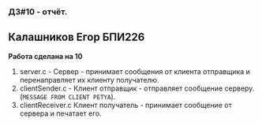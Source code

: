 ### ДЗ#10 - отчёт.
## Калашников Егор БПИ226
**Работа сделана на 10**

1) server.c - Сервер - принимает сообщения от клиента отправщика и перенаправляет их клиенту получателю.
2) clientSender.c - Клиент отправщик  - отправляет сообщение серверу. (`MESSAGE FROM CLIENT PETYA`).
3) clientReceiver.c Клиент получатель - принимает сообщение от сервера и печатает его.
